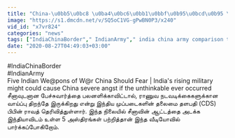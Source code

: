 ```yaml
---
title: "China-\u0bb5\u0bc8 \u0ba4\u0bc6\u0bb1\u0bbf\u0b95\u0bcd\u0b95 \u0bb5\u0bbf\u0b9f\u0baa\u0bcd\u0baa\u0bcb\u0b95\u0bc1\u0bae\u0bcd Top 5 \u0b87\u0ba8\u0bcd\u0ba4\u0bbf\u0baf \u0b85\u0bb8\u0bcd\u0ba4\u0bbf\u0bb0\u0b99\u0bcd\u0b95\u0bb3\u0bcd"
image: "https://s1.dmcdn.net/v/SQ5oC1VG-gPwBN0P3/x240"
vid_id: "x7vr824"
categories: "news"
tags: ["IndiaChinaBorder"," IndianArmy"," india china army comparison tamil"]
date: "2020-08-27T04:49:03+03:00"
---
```

#IndiaChinaBorder  <br>#IndianArmy  <br>Five Indian We@pons of W@r China Should Fear | India's rising military might could cause China severe angst if the unthinkable ever occurred  <br>சீனாவுடனான பேச்சுவார்த்தை பலனளிக்காவிட்டால், ராணுவ நடவடிக்கைகளுக்கான வாய்ப்பு திறந்தே இருக்கிறது என்று இந்திய முப்படைகளின் தலைமை தளபதி (CDS) பிபின் ராவத் தெரிவித்துள்ளார். இந்த நிலையில் சீனாவின் ஆட்டத்தை அடக்க இந்தியாவிடம் உள்ள 5 அஸ்திரங்கள் பற்றித்தான் இந்த வீடியோவில் பார்க்கப்போகிறோம்.   <br>
